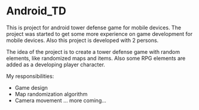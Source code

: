 # Android_TD

This is project for android tower defense game for mobile devices. The project was started to get some more experience on game development for mobile devices. Also this project is developed with 2 persons.

The idea of the project is to create a tower defense game with random elements, like randomized maps and items. Also some RPG elements are added as a developing player character.

My responsibilities:
- Game design
- Map randomization algorithm
- Camera movement
... more coming...
